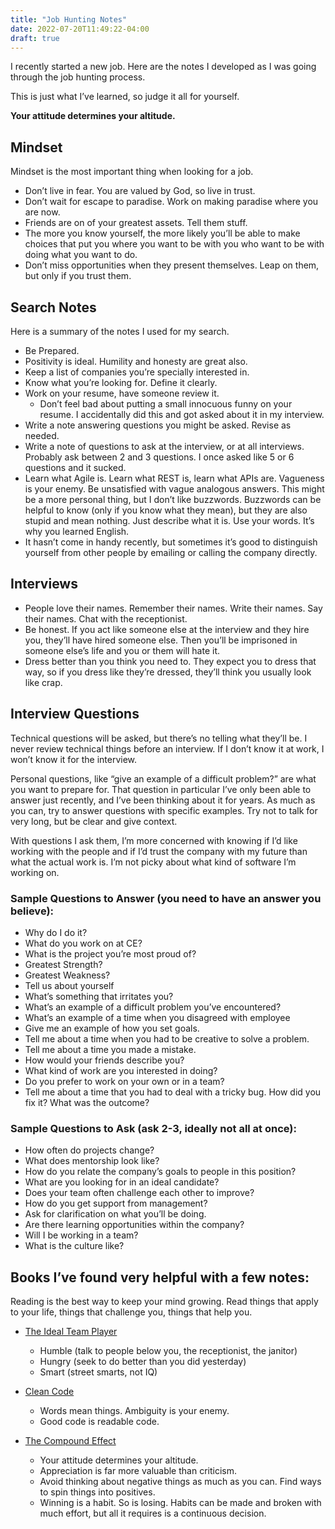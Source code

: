 ```yaml
---
title: "Job Hunting Notes"
date: 2022-07-20T11:49:22-04:00
draft: true
---
```


I recently started a new job. Here are the notes I developed as I was going through the job hunting process.

This is just what I’ve learned, so judge it all for yourself.

**Your attitude determines your altitude.**

## Mindset

Mindset is the most important thing when looking for a job.

- Don’t live in fear. You are valued by God, so live in trust. 
- Don’t wait for escape to paradise. Work on making paradise where you are now.
- Friends are on of your greatest assets. Tell them stuff. 
- The more you know yourself, the more likely you’ll be able to make choices that put you where you want to be with you who want to be with doing what you want to do.
- Don’t miss opportunities when they present themselves. Leap on them, but only if you trust them.

## Search Notes

Here is a summary of the notes I used for my search.

- Be Prepared.
- Positivity is ideal. Humility and honesty are great also.
- Keep a list of companies you’re specially interested in.
- Know what you’re looking for. Define it clearly.
- Work on your resume, have someone review it.
    - Don’t feel bad about putting a small innocuous funny on your resume. I accidentally did this and got asked about it in my interview.
- Write a note answering questions you might be asked. Revise as needed.
- Write a note of questions to ask at the interview, or at all interviews. Probably ask between 2 and 3 questions. I once asked like 5 or 6 questions and it sucked.
- Learn what Agile is. Learn what REST is, learn what APIs are. Vagueness is your enemy. Be unsatisfied with vague analogous answers. This might be a more personal thing, but I don’t like buzzwords. Buzzwords can be helpful to know (only if you know what they mean), but they are also stupid and mean nothing. Just describe what it is. Use your words. It’s why you learned English.
- It hasn’t come in handy recently, but sometimes it’s good to distinguish yourself from other people by emailing or calling the company directly. 

## Interviews

- People love their names. Remember their names. Write their names. Say their names. Chat with the receptionist. 
- Be honest. If you act like someone else at the interview and they hire you, they’ll have hired someone else. Then you’ll be imprisoned in someone else’s life and you or them will hate it.
- Dress better than you think you need to. They expect you to dress that way, so if you dress like they’re dressed, they’ll think you usually look like crap.


## Interview Questions

Technical questions will be asked, but there’s no telling what they’ll be. I never review technical things before an interview. If I don’t know it at work, I won’t know it for the interview. 

Personal questions, like “give an example of a difficult problem?” are what you want to prepare for. That question in particular I’ve only been able to answer just recently, and I’ve been thinking about it for years. As much as you can, try to answer questions with specific examples. Try not to talk for very long, but be clear and give context. 

With questions I ask them, I’m more concerned with knowing if I’d like working with the people and if I’d trust the company with my future than what the actual work is. I’m not picky about what kind of software I’m working on.

### Sample Questions to Answer (you need to have an answer you believe):
* Why do I do it?
* What do you work on at CE?
* What is the project you’re most proud of?
* Greatest Strength?
* Greatest Weakness?
* Tell us about yourself
* What’s something that irritates you?
* What’s an example of a difficult problem you’ve encountered?
* What’s an example of a time when you disagreed with employee
* Give me an example of how you set goals.
* Tell me about a time when you had to be creative to solve a problem.
* Tell me about a time you made a mistake.
* How would your friends describe you?
* What kind of work are you interested in doing?
* Do you prefer to work on your own or in a team?
* Tell me about a time that you had to deal with a tricky bug. How did you fix it? What was the outcome?

### Sample Questions to Ask (ask 2-3, ideally not all at once):
* How often do projects change?
* What does mentorship look like?
* How do you relate the company’s goals to people in this position?
* What are you looking for in an ideal candidate?
* Does your team often challenge each other to improve?
* How do you get support from management?
* Ask for clarification on what you’ll be doing.
* Are there learning opportunities within the company?
* Will I be working in a team?
* What is the culture like?


## Books I’ve found very helpful with a few notes:

Reading is the best way to keep your mind growing. Read things that apply to your life, things that challenge you, things that help you.

* [The Ideal Team Player](https://web.archive.org/web/20220720155617/https://www.goodreads.com/book/show/28930640-the-ideal-team-player)
    - Humble (talk to people below you, the receptionist, the janitor)
    - Hungry (seek to do better than you did yesterday)
    - Smart (street smarts, not IQ)

* [Clean Code](https://web.archive.org/web/20220720172816/https://www.goodreads.com/book/show/3735293-clean-code)
    - Words mean things. Ambiguity is your enemy.
    - Good code is readable code.
* [The Compound Effect](https://web.archive.org/web/20220720172844/https://www.goodreads.com/en/book/show/9420697-the-compound-effect)
    - Your attitude determines your altitude.
    - Appreciation is far more valuable than criticism.
    - Avoid thinking about negative things as much as you can. Find ways to spin things into positives.
    - Winning is a habit. So is losing. Habits can be made and broken with much effort, but all it requires is a continuous decision.
